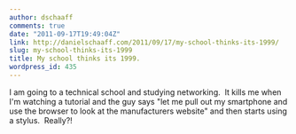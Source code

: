 ```yaml
---
author: dschaaff
comments: true
date: "2011-09-17T19:49:04Z"
link: http://danielschaaff.com/2011/09/17/my-school-thinks-its-1999/
slug: my-school-thinks-its-1999
title: My school thinks its 1999.
wordpress_id: 435
---
```


I am going to a technical school and studying networking.  It kills me when I'm watching a tutorial and the guy says "let me pull out my smartphone and use the browser to look at the manufacturers website" and then starts using a stylus.  Really?!
